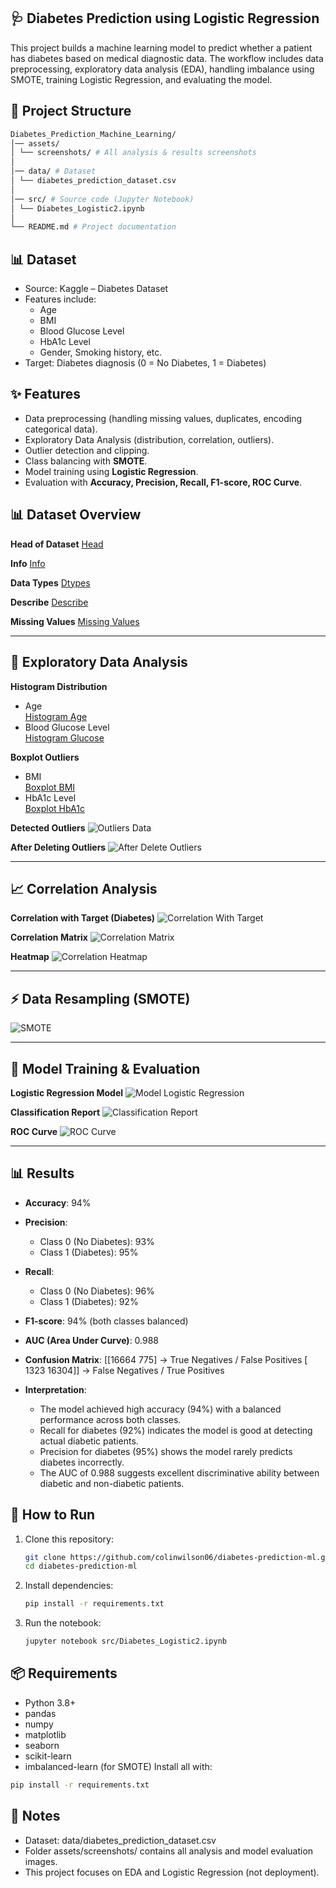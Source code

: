 ## 🩺 Diabetes Prediction using Logistic Regression
This project builds a machine learning model to predict whether a patient has diabetes based on medical diagnostic data.
The workflow includes data preprocessing, exploratory data analysis (EDA), handling imbalance using SMOTE, training Logistic Regression, and evaluating the model.

## 📂 Project Structure
```bash
Diabetes_Prediction_Machine_Learning/
│── assets/
│ └── screenshots/ # All analysis & results screenshots
│
│── data/ # Dataset
│ └── diabetes_prediction_dataset.csv
│
│── src/ # Source code (Jupyter Notebook)
│ └── Diabetes_Logistic2.ipynb
│
└── README.md # Project documentation
```

## 📊 Dataset
- Source: Kaggle – Diabetes Dataset
- Features include:
  - Age
  - BMI
  - Blood Glucose Level
  - HbA1c Level
  -  Gender, Smoking history, etc.
- Target: Diabetes diagnosis (0 = No Diabetes, 1 = Diabetes)

## ✨ Features
- Data preprocessing (handling missing values, duplicates, encoding categorical data).
- Exploratory Data Analysis (distribution, correlation, outliers).
- Outlier detection and clipping.
- Class balancing with **SMOTE**.
- Model training using **Logistic Regression**.
- Evaluation with **Accuracy, Precision, Recall, F1-score, ROC Curve**.

## 📊 Dataset Overview

**Head of Dataset**
[Head](assets/screenshots/01_df_head.png)

**Info**
[Info](assets/screenshots/02_df_info.png)

**Data Types**
[Dtypes](assets/screenshots/04_df_dtypes.png)

**Describe**
[Describe](assets/screenshots/03_df_describe.png)

**Missing Values**
[Missing Values](assets/screenshots/05_missing_values.png)

---

## 🔎 Exploratory Data Analysis

**Histogram Distribution**
- Age  
  [Histogram Age](assets/screenshots/06_histogram_age.png)  
- Blood Glucose Level  
  [Histogram Glucose](assets/screenshots/07_histogram_blood_glucose.png)  

**Boxplot Outliers**
- BMI  
  [Boxplot BMI](assets/screenshots/08_boxplot_bmi.png)  
- HbA1c Level  
  [Boxplot HbA1c](assets/screenshots/09_boxplot_hba1c.png)  

**Detected Outliers**
![Outliers Data](assets/screenshots/10_outliers_data.png)

**After Deleting Outliers**
![After Delete Outliers](assets/screenshots/11_after_delete_outliers.png)

---

## 📈 Correlation Analysis

**Correlation with Target (Diabetes)**
![Correlation With Target](assets/screenshots/12_correlation_with_target.png)

**Correlation Matrix**
![Correlation Matrix](assets/screenshots/13_correlation_matrix.png)

**Heatmap**
![Correlation Heatmap](assets/screenshots/14_correlation_heatmap.png)

---

## ⚡ Data Resampling (SMOTE)
![SMOTE](assets/screenshots/15_resample_smote.png)

---

## 🤖 Model Training & Evaluation

**Logistic Regression Model**
![Model Logistic Regression](assets/screenshots/16_model_logistic_regression.png)

**Classification Report**
![Classification Report](assets/screenshots/17_classification_report.png)

**ROC Curve**
![ROC Curve](assets/screenshots/18_roc_curve.png)

---

## 📊 Results

- **Accuracy**: 94%
  
- **Precision**:
  - Class 0 (No Diabetes): 93%
  - Class 1 (Diabetes): 95%
    
- **Recall**:
  - Class 0 (No Diabetes): 96%
  - Class 1 (Diabetes): 92%
    
- **F1-score**: 94% (both classes balanced)

- **AUC (Area Under Curve)**: 0.988

- **Confusion Matrix**:
 [[16664   775]   → True Negatives / False Positives
 [ 1323 16304]]   → False Negatives / True Positives

- **Interpretation**:
  - The model achieved high accuracy (94%) with a balanced performance across both classes.
  - Recall for diabetes (92%) indicates the model is good at detecting actual diabetic patients.
  - Precision for diabetes (95%) shows the model rarely predicts diabetes incorrectly.
  - The AUC of 0.988 suggests excellent discriminative ability between diabetic and non-diabetic patients.



## 🚀 How to Run

1. Clone this repository:
   ```bash
   git clone https://github.com/colinwilson06/diabetes-prediction-ml.git
   cd diabetes-prediction-ml
   ```
   
2. Install dependencies:
   ```bash
   pip install -r requirements.txt
   ```
   
3. Run the notebook:
   ```bash
   jupyter notebook src/Diabetes_Logistic2.ipynb
   ```

## 📦 Requirements
- Python 3.8+
- pandas
- numpy
- matplotlib
- seaborn
- scikit-learn
- imbalanced-learn (for SMOTE)
Install all with:
```bash
pip install -r requirements.txt
```


## 📌 Notes
- Dataset: data/diabetes_prediction_dataset.csv
- Folder assets/screenshots/ contains all analysis and model evaluation images.
- This project focuses on EDA and Logistic Regression (not deployment).

